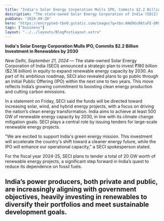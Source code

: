```yaml
---
title: "India's Solar Energy Corporation Mulls IPO, Commits $2.2 Billion Investment in Renewables by 2030"
description: "The state-owned Solar Energy Corporation of India (SECI) announced a strategic plan to invest ₹180 billion ($2.16 billion) in equity to expand renewable energy capacity by 2030."
pubDate: "2024-09-20"
hero: "https://encrypted-tbn0.gstatic.com/images?q=tbn:ANd9GcR6tuFE-8R9UFM-72oPaMh44KVjggP3U5uUuA&s"
tags: ["business"]
layout: "../../layouts/BlogPostLayout.astro"
---
```

**India's Solar Energy Corporation Mulls IPO, Commits $2.2 Billion Investment in Renewables by 2030**

*New Delhi, September 21, 2024* — The state-owned Solar Energy Corporation of India (SECI) announced a strategic plan to invest ₹180 billion ($2.16 billion) in equity to expand renewable energy capacity by 2030. As part of its ambitious roadmap, SECI also revealed plans to go public through an Initial Public Offering (IPO) within the next one to two years. This move reflects India’s growing commitment to boosting clean energy production and cutting carbon emissions.

In a statement on Friday, SECI said the funds will be directed toward increasing solar, wind, and hybrid energy projects, with a focus on driving the nation’s clean energy transformation. India aims to achieve at least 500 GW of renewable energy capacity by 2030, in line with its climate change mitigation goals. SECI plays a central role by issuing tenders for large-scale renewable energy projects.

"We are excited to support India's green energy mission. This investment will accelerate the country's shift toward a cleaner energy future, while the IPO will enhance our operational capacity," a SECI spokesperson stated.

For the fiscal year 2024-25, SECI plans to tender a total of 20 GW worth of renewable energy projects, a significant step forward in India’s quest to reduce its dependence on fossil fuels.

India’s power producers, both private and public, are increasingly aligning with government objectives, heavily investing in renewables to diversify their portfolios and meet sustainable development goals.
---